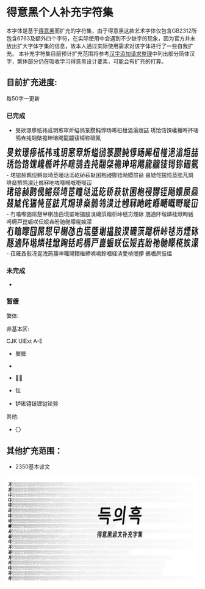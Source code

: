 # 得意黑个人补充字符集

本字体是基于[得意黑](https://github.com/atelier-anchor/smiley-sans)而扩充的字符集，由于得意黑这款艺术字体仅包含GB2312所包含6763及额外四个字符，在实际使用中会遇到不少缺字的现象，因为官方并未放出扩大字体字集的信息，故本人通过实际使用需求对该字体进行了一些自我扩充。
本补充字符集目前预计扩充范围将参考[汉字添加请求整理](https://github.com/atelier-anchor/smiley-sans/issues/73)中列出部分简体汉字，繁体部分仍在吸收学习得意黑设计要素，可能会有扩充的打算。

## 目前扩充进度:

每50字一更新

### 已完成

- 旻欸璟瘆祇祎彧玥窸窣炘螠鸻箓臜鲀惇旸晞杻椪浥滃烜喆 琇饸饹馃巉楯吽抔嗐鸮垚扽翷棨襜珅瑢飔龍龖鿏鿔鿭鿬鿫
<img src="extend\extend01.png">
- 珺镕赪鹮伣鳉燚埼茞曈垯泜矻硚萩轪囷枹祲酂铚飏嬛屃赑 叕虓侘猯忳茝胠芃烔琲燊鹡鸰淏辻乸冧吔咗喺嗮嘅嘢嘥冚
<img src="extend\extend02.png">
- 冇噏嚟囧屌憇曱楋氹甴塃塈塮揾朘湨礳葓蹓枡峠毬岃煙砯 豗適阫堦燐袿焮眴铦呺槈戸崑蜄咲伝娞壵昐祂毑曚椛娭濛
<img src="extend\extend03.png">
- 菈薙叒骹冴毘洩蒟蒻唓囖閪耲檵締唄鳴鈴嗰経済愛楨閤儚 鵺嚱屄仮缊

### 未完成

- 

### 暂缓

繁体:

非基本区:

  CJK UIExt A-E

- 㮾㞞

- 

- 𪨊𫓧
 
- 𫟷

- 𬬻𬭊𬭳𬭛𬭶𫟼𬬭𬴂

其他:

- 〇

## 其他扩充范围：

- 2350基本谚文

<img src="hangul\hangul.PNG">
